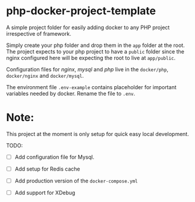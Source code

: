 # php-docker-project-template
A simple project folder for easily adding docker to any PHP project irrespective of framework. 

Simply create your php folder and drop them in the `app` folder at the root. 
The project expects to your php project to have a `public` folder since the nginx 
configured here will be expecting the root to live at `app/public`. 

Configuration files for *nginx*, *mysql* and *php* live in the `docker/php`, `docker/nginx`
and `docker/mysql`. 

The environment file `.env-example` contains placeholder for important variables needed by docker. 
Rename the file to `.env`. 

# Note: 
This project at the moment is only setup for quick easy local development.

TODO: 
- [ ] Add configuration file for Mysql. 
- [ ] Add setup for Redis cache
- [ ] Add production version of the `docker-compose.yml`
- [ ] Add support for XDebug

